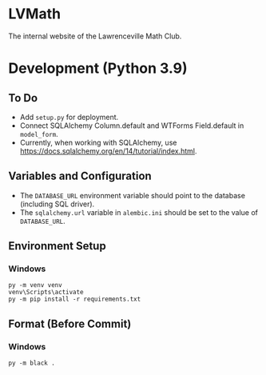 # LVMath

The internal website of the Lawrenceville Math Club.

# Development (Python 3.9)

## To Do

- Add `setup.py` for deployment.
- Connect SQLAlchemy Column.default and WTForms Field.default in `model_form`.
- Currently, when working with SQLAlchemy, use https://docs.sqlalchemy.org/en/14/tutorial/index.html.

## Variables and Configuration

- The `DATABASE_URL` environment variable should point to the database (including SQL driver).
- The `sqlalchemy.url` variable in `alembic.ini` should be set to the value of `DATABASE_URL`.

## Environment Setup

### Windows

```
py -m venv venv
venv\Scripts\activate
py -m pip install -r requirements.txt
```

## Format (Before Commit)

### Windows

```
py -m black .
```

